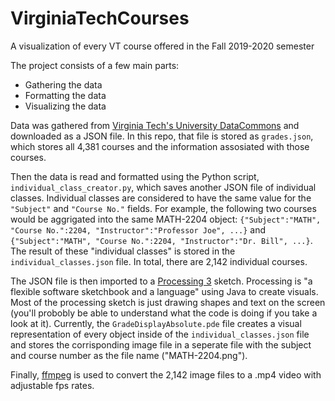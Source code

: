 # VirginiaTechCourses
A visualization of every VT course offered in the Fall 2019-2020 semester

The project consists of a few main parts:
- Gathering the data
- Formatting the data
- Visualizing the data

Data was gathered from [Virginia Tech's University DataCommons](https://udc.vt.edu/irdata/data/course_grades/grades) and downloaded as a JSON file. In this repo, that file is stored as `grades.json`, which stores all 4,381 courses and the information assosiated with those courses.

Then the data is read and formatted using the Python script, `individual_class_creator.py`, which saves another JSON file of individual classes. Individual classes are considered to have the same value for the `"Subject"` and `"Course No."` fields. For example, the following two courses would be aggrigated into the same MATH-2204 object: `{"Subject":"MATH", "Course No.":2204, "Instructor":"Professor Joe", ...}` and `{"Subject":"MATH", "Course No.":2204, "Instructor":"Dr. Bill", ...}`. The result of these "individual classes" is stored in the `individual_classes.json` file. In total, there are 2,142 individual courses. 

The JSON file is then imported to a [Processing 3](http://processing.org/) sketch. Processing is "a flexible software sketchbook and a language" using Java to create visuals. Most of the processing sketch is just drawing shapes and text on the screen (you'll probobly be able to understand what the code is doing if you take a look at it). Currently, the `GradeDisplayAbsolute.pde` file creates a visual representation of every object inside of the `individual_classes.json` file and stores the corrisponding image file in a seperate file with the subject and course number as the file name ("MATH-2204.png").

Finally, [ffmpeg](https://ffmpeg.org/) is used to convert the 2,142 image files to a .mp4 video with adjustable fps rates.
